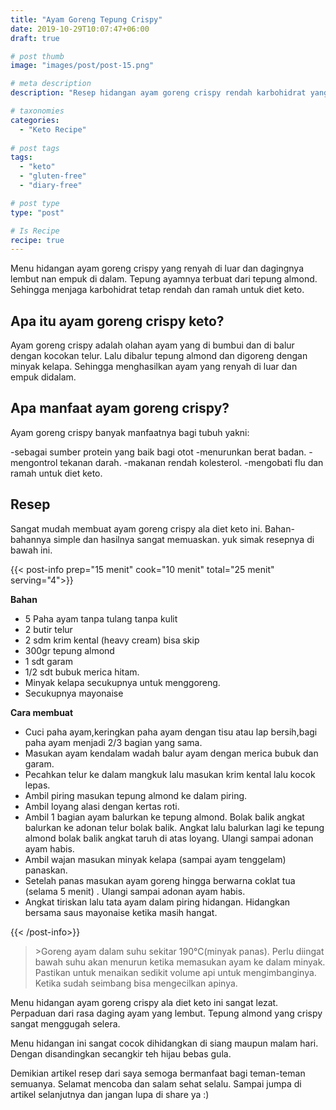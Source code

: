 ```yaml
---
title: "Ayam Goreng Tepung Crispy"
date: 2019-10-29T10:07:47+06:00
draft: true

# post thumb
image: "images/post/post-15.png"

# meta description
description: "Resep hidangan ayam goreng crispy rendah karbohidrat yang renyah diluar dan empuk didalam. Sangat sehat dan bergizi."

# taxonomies
categories:
  - "Keto Recipe"
  
# post tags
tags:
  - "keto"
  - "gluten-free"
  - "diary-free"

# post type
type: "post"

# Is Recipe
recipe: true
---
```


Menu hidangan ayam goreng crispy yang renyah di luar dan dagingnya lembut nan empuk di dalam. Tepung ayamnya terbuat dari tepung almond. Sehingga menjaga karbohidrat tetap rendah dan ramah untuk diet keto.

## Apa itu ayam goreng crispy keto?

Ayam goreng crispy adalah olahan ayam yang di bumbui dan di balur dengan kocokan telur. Lalu dibalur tepung almond dan digoreng dengan minyak kelapa. Sehingga menghasilkan ayam yang renyah di luar dan empuk didalam.

## Apa manfaat ayam goreng crispy?

Ayam goreng crispy banyak manfaatnya bagi tubuh yakni:

-sebagai sumber protein yang baik bagi otot
-menurunkan berat badan.
-mengontrol tekanan darah.
-makanan rendah kolesterol.
-mengobati flu dan ramah untuk diet keto.

## Resep

Sangat mudah membuat ayam goreng crispy ala diet keto ini. Bahan-bahannya simple dan hasilnya sangat memuaskan. yuk simak resepnya di bawah ini.

{{< post-info prep="15 menit" cook="10 menit" total="25 menit" serving="4">}}

__Bahan__

- 5 Paha ayam tanpa tulang tanpa kulit
- 2 butir telur
- 2 sdm krim kental (heavy cream) bisa skip
- 300gr tepung almond
- 1 sdt garam
- 1/2 sdt bubuk merica hitam.
- Minyak kelapa secukupnya untuk menggoreng.
- Secukupnya mayonaise

__Cara membuat__

- Cuci paha ayam,keringkan paha ayam dengan tisu atau lap bersih,bagi paha ayam menjadi 2/3 bagian yang sama.
- Masukan ayam kendalam wadah balur ayam dengan merica bubuk dan garam.
- Pecahkan telur  ke dalam mangkuk lalu masukan krim kental lalu kocok lepas.
- Ambil piring masukan tepung almond ke dalam piring.
- Ambil loyang alasi dengan kertas roti.
- Ambil 1 bagian ayam balurkan ke tepung almond. Bolak balik angkat balurkan ke adonan telur bolak balik. Angkat lalu balurkan lagi ke tepung almond bolak balik angkat taruh di atas loyang. Ulangi sampai adonan ayam habis.
- Ambil wajan masukan minyak kelapa (sampai ayam tenggelam) panaskan.
- Setelah panas masukan ayam goreng hingga berwarna coklat tua (selama 5 menit) . Ulangi sampai adonan ayam habis.
- Angkat tiriskan lalu tata ayam dalam piring hidangan. Hidangkan bersama saus mayonaise ketika masih hangat.

{{< /post-info>}}


>\>Goreng ayam dalam suhu sekitar 190°C(minyak panas). Perlu diingat bawah suhu akan menurun ketika memasukan ayam ke dalam minyak. Pastikan untuk menaikan sedikit volume api untuk mengimbanginya. Ketika sudah seimbang bisa mengecilkan apinya.

Menu hidangan ayam goreng crispy ala diet keto ini sangat lezat. Perpaduan dari rasa daging ayam yang lembut. Tepung almond yang crispy sangat menggugah selera.

Menu hidangan ini sangat cocok dihidangkan di siang maupun malam hari. Dengan disandingkan secangkir teh hijau bebas gula.

Demikian artikel resep dari saya semoga bermanfaat bagi teman-teman semuanya. Selamat mencoba dan salam sehat selalu. Sampai jumpa di artikel selanjutnya dan jangan lupa di share ya :)

